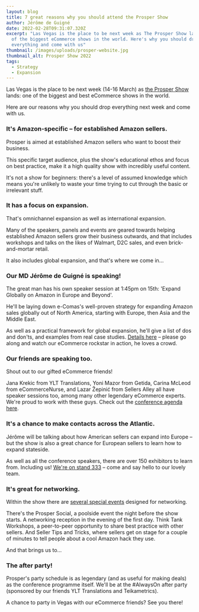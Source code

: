 ```yaml
---
layout: blog
title: 7 great reasons why you should attend the Prosper Show
author: Jérôme de Guigné
date: 2022-02-28T09:31:07.320Z
excerpt: "Las Vegas is the place to be next week as The Prosper Show lands: one
  of the biggest eCommerce shows in the world. Here's why you should drop
  everything and come with us"
thumbnail: /images/uploads/prosper-website.jpg
thumbnail_alt: Prosper Show 2022
tags:
  - Strategy
  - Expansion
---
```

<!--StartFragment-->

Las Vegas is the place to be next week (14-16 March) as [the Prosper Show](https://prospershow.com/) lands: one of the biggest and best eCommerce shows in the world.

Here are our reasons why you should drop everything next week and come with us.



### It's Amazon-specific – for established Amazon sellers.

Prosper is aimed at established Amazon sellers who want to boost their business.

This specific target audience, plus the show's educational ethos and focus on best practice, make it a high quality show with incredibly useful content.

It's not a show for beginners: there's a level of assumed knowledge which means you're unlikely to waste your time trying to cut through the basic or irrelevant stuff.



### It has a focus on expansion.

That's omnichannel expansion as well as international expansion.

Many of the speakers, panels and events are geared towards helping established Amazon sellers grow their business outwards, and that includes workshops and talks on the likes of Walmart, D2C sales, and even brick-and-mortar retail.

It also includes global expansion, and that's where we come in...



### Our MD Jérôme de Guigné is speaking!

The great man has his own speaker session at 1:45pm on 15th: 'Expand Globally on Amazon in Europe and Beyond'.

He'll be laying down e-Comas's well-proven strategy for expanding Amazon sales globally out of North America, starting with Europe, then Asia and the Middle East.

As well as a practical framework for global expansion, he'll give a list of dos and don'ts, and examples from real case studies. [Details here](https://prospershow.com/conference/agenda/#expand-globally-on-amazon-in-europe-and-beyond) – please go along and watch our eCommerce rockstar in action, he loves a crowd.



### Our friends are speaking too.

Shout out to our gifted eCommerce friends!

Jana Krekic from YLT Translations, Yoni Mazor from Getida, Carina McLeod from eCommerceNurse, and Lazar Žepinić from Sellers Alley all have speaker sessions too, among many other legendary eCommerce experts. We're proud to work with these guys. Check out the [conference agenda here](https://prospershow.com/conference/agenda/).



### It's a chance to make contacts across the Atlantic.

Jérôme will be talking about how American sellers can expand into Europe – but the show is also a great chance for European sellers to learn how to expand stateside.

As well as all the conference speakers, there are over 150 exhibitors to learn from. Including us! [We're on stand 333](https://prosper.a2zinc.net/Prosper2022/Public/eBooth.aspx?IndexInList=33&FromPage=Exhibitors.aspx&ParentBoothID=&ListByBooth=true&BoothID=1364876) – come and say hello to our lovely team.



### It's great for networking.

Within the show there are [several special events](https://prospershow.com/events-activations/) designed for networking.

There's the Prosper Social, a poolside event the night before the show starts. A networking reception in the evening of the first day. Think Tank Workshops, a peer-to-peer opportunity to share best practice with other sellers. And Seller Tips and Tricks, where sellers get on stage for a couple of minutes to tell people about a cool Amazon hack they use.

And that brings us to...



### The after party!

Prosper's party schedule is as legendary (and as useful for making deals) as the conference programme itself. We'll be at the #AlwaysOn after party (sponsored by our friends YLT Translations and Teikametrics).

A chance to party in Vegas with our eCommerce friends? See you there!



<!--EndFragment-->